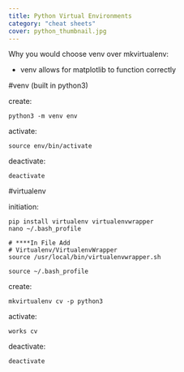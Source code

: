 ```yaml
---
title: Python Virtual Environments
category: "cheat sheets"
cover: python_thumbnail.jpg
---
```



Why you would choose venv over mkvirtualenv:
- venv allows for matplotlib to function correctly

#venv (built in python3)

create:
```
python3 -m venv env
```
activate:
```
source env/bin/activate
```
deactivate:
```
deactivate
```

#virtualenv

initiation:
``` 
pip install virtualenv virtualenvwrapper
nano ~/.bash_profile
```

```
# ****In File Add
# Virtualenv/VirtualenvWrapper
source /usr/local/bin/virtualenvwrapper.sh
```

```
source ~/.bash_profile
```

create:
```
mkvirtualenv cv -p python3
```

activate:
```
works cv
```
deactivate:
```
deactivate
```
